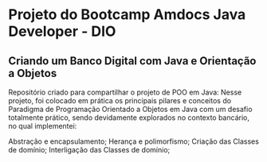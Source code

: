 # Projeto do Bootcamp Amdocs Java Developer - DIO
## Criando um Banco Digital com Java e Orientação a Objetos
Repositório criado para compartilhar o projeto de POO em Java:
Nesse projeto, foi colocado em prática os principais pilares e conceitos do Paradigma de Programação Orientado a Objetos em Java com um desafio totalmente prático, sendo devidamente explorados no contexto bancário, no qual implementei:

Abstração e encapsulamento;
Herança e polimorfismo;
Criação das Classes de domínio;
Interligação das Classes de domínio;
